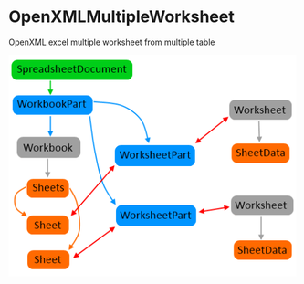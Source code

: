 # OpenXMLMultipleWorksheet
OpenXML excel multiple worksheet from multiple table


![OpenXML Spreadsheet](https://github.com/SyedMdKamruzzaman/OpenXMLMultipleWorksheet/blob/master/MultipleWorksheet/spreadsheet.png)
